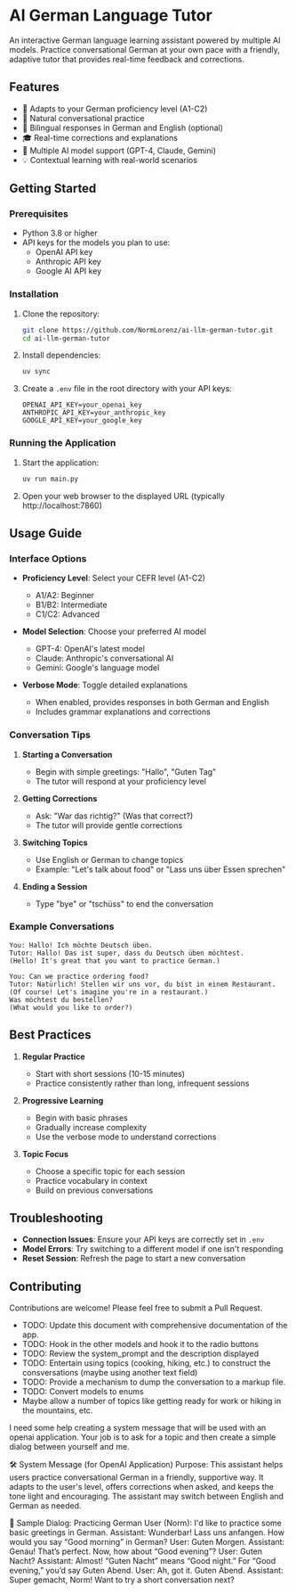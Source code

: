 # AI German Language Tutor

An interactive German language learning assistant powered by multiple AI models. Practice conversational German at your own pace with a friendly, adaptive tutor that provides real-time feedback and corrections.

## Features

- 🎯 Adapts to your German proficiency level (A1-C2)
- 🤝 Natural conversational practice
- 🔄 Bilingual responses in German and English (optional)
- 🎓 Real-time corrections and explanations
- 🤖 Multiple AI model support (GPT-4, Claude, Gemini)
- 💡 Contextual learning with real-world scenarios

## Getting Started

### Prerequisites

- Python 3.8 or higher
- API keys for the models you plan to use:
  - OpenAI API key
  - Anthropic API key
  - Google AI API key

### Installation

1. Clone the repository:
   ```bash
   git clone https://github.com/NormLorenz/ai-llm-german-tutor.git
   cd ai-llm-german-tutor
   ```

2. Install dependencies:
   ```bash
   uv sync
   ```

4. Create a `.env` file in the root directory with your API keys:
   ```
   OPENAI_API_KEY=your_openai_key
   ANTHROPIC_API_KEY=your_anthropic_key
   GOOGLE_API_KEY=your_google_key
   ```

### Running the Application

1. Start the application:
   ```bash
   uv run main.py
   ```

2. Open your web browser to the displayed URL (typically http://localhost:7860)

## Usage Guide

### Interface Options

- **Proficiency Level**: Select your CEFR level (A1-C2)
  - A1/A2: Beginner
  - B1/B2: Intermediate
  - C1/C2: Advanced

- **Model Selection**: Choose your preferred AI model
  - GPT-4: OpenAI's latest model
  - Claude: Anthropic's conversational AI
  - Gemini: Google's language model

- **Verbose Mode**: Toggle detailed explanations
  - When enabled, provides responses in both German and English
  - Includes grammar explanations and corrections

### Conversation Tips

1. **Starting a Conversation**
   - Begin with simple greetings: "Hallo", "Guten Tag"
   - The tutor will respond at your proficiency level

2. **Getting Corrections**
   - Ask: "War das richtig?" (Was that correct?)
   - The tutor will provide gentle corrections

3. **Switching Topics**
   - Use English or German to change topics
   - Example: "Let's talk about food" or "Lass uns über Essen sprechen"

4. **Ending a Session**
   - Type "bye" or "tschüss" to end the conversation

### Example Conversations

```
You: Hallo! Ich möchte Deutsch üben.
Tutor: Hallo! Das ist super, dass du Deutsch üben möchtest.
(Hello! It's great that you want to practice German.)

You: Can we practice ordering food?
Tutor: Natürlich! Stellen wir uns vor, du bist in einem Restaurant.
(Of course! Let's imagine you're in a restaurant.)
Was möchtest du bestellen?
(What would you like to order?)
```

## Best Practices

1. **Regular Practice**
   - Start with short sessions (10-15 minutes)
   - Practice consistently rather than long, infrequent sessions

2. **Progressive Learning**
   - Begin with basic phrases
   - Gradually increase complexity
   - Use the verbose mode to understand corrections

3. **Topic Focus**
   - Choose a specific topic for each session
   - Practice vocabulary in context
   - Build on previous conversations

## Troubleshooting

- **Connection Issues**: Ensure your API keys are correctly set in `.env`
- **Model Errors**: Try switching to a different model if one isn't responding
- **Reset Session**: Refresh the page to start a new conversation

## Contributing

Contributions are welcome! Please feel free to submit a Pull Request.


* TODO: Update this document with comprehensive documentation of the app.
* TODO: Hook in the other models and hook it to the radio buttons
* TODO: Review the system_prompt and the description displayed
* TODO: Entertain using topics (cooking, hiking, etc.) to construct the consversations (maybe using another text field)
* TODO: Provide a mechanism to dump the conversation to a markup file.
* TODO: Convert models to enums
* Maybe allow a number of topics like getting ready for work or hiking in the mountains, etc.

I need some help creating a system message that will be used with an openai application. Your job is to ask for a topic and then create a simple dialog between yourself and me.

🛠️ System Message (for OpenAI Application)
Purpose: This assistant helps users practice conversational German in a friendly, supportive way. It adapts to the user's level, offers corrections when asked, and keeps the tone light and encouraging. The assistant may switch between English and German as needed.


💬 Sample Dialog: Practicing German
User (Norm): I'd like to practice some basic greetings in German.
Assistant: Wunderbar! Lass uns anfangen.
How would you say “Good morning” in German?
User: Guten Morgen.
Assistant: Genau! That’s perfect.
Now, how about “Good evening”?
User: Guten Nacht?
Assistant: Almost! “Guten Nacht” means “Good night.”
For “Good evening,” you’d say Guten Abend.
User: Ah, got it. Guten Abend.
Assistant: Super gemacht, Norm! Want to try a short conversation next?

